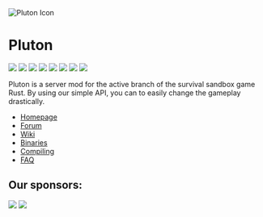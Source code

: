 <img src="https://i.imgur.com/4fc6QT8.png" alt="Pluton Icon">

Pluton
======

<a href='http://jenkins.pluton.team/job/Pluton/'>
  <img src='http://jenkins.pluton.team/buildStatus/icon?job=Pluton'></a>
<a href='https://github.com/Notulp/Pluton/blob/master/LICENSE'>
  <img src='https://img.shields.io/github/license/notulp/pluton.svg'></a>
<a href='https://github.com/Notulp/Pluton/releases/latest'>
  <img src='https://img.shields.io/github/release/notulp/pluton.svg'></a>
<a href='https://github.com/Notulp/Pluton/network'>
  <img src='https://img.shields.io/github/forks/notulp/pluton.svg'></a>
<a href='https://github.com/Notulp/Pluton/stargazers'>
  <img src='https://img.shields.io/github/stars/notulp/pluton.svg'></a>
<a href='https://github.com/Notulp/Pluton/issues'>
  <img src='https://img.shields.io/github/issues/notulp/pluton.svg'></a>
<a href='https://gitter.im/Notulp/Pluton'>
  <img src='https://badges.gitter.im/Join%20Chat.svg'></a>
<a href='http://forum.pluton.team/chat/'>
  <img src='https://img.shields.io/badge/IRC-JOIN_CHAT-lightgrey.svg'></a>
  

Pluton is a server mod for the active branch of the survival sandbox game Rust. By using our simple API, you can to easily change the gameplay drastically.

* [Homepage](http://pluton.team) 
* [Forum](http://forum.pluton.team)
* [Wiki](http://forum.pluton.team/wiki/index/)
* [Binaries](http://dl.pluton.team)
* [Compiling](http://forum.pluton.team/wiki/compiling/)
* [FAQ](http://forum.pluton.team/wiki/faq/)


Our sponsors:
------------

<a href="http://www.streamline-servers.com" alt="Streamline Servers">
  <img src="https://i.imgur.com/ZlZ3vBN.png"></a>
<a href="http://fpsplayers.com" alt="FPS Players">
  <img src="http://i.imgur.com/z7OEC52.png"></a>
